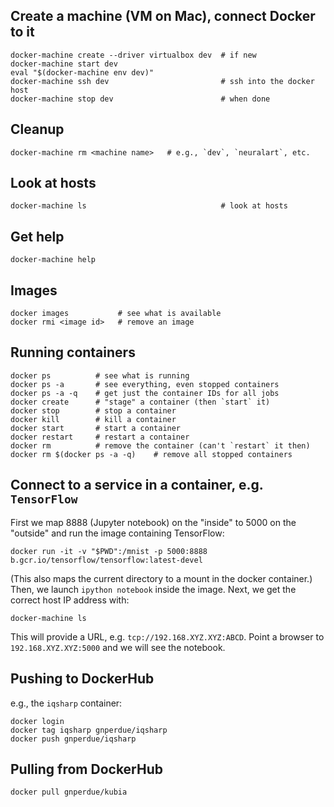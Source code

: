 
## Create a machine (VM on Mac), connect Docker to it

```
docker-machine create --driver virtualbox dev  # if new
docker-machine start dev
eval "$(docker-machine env dev)"
docker-machine ssh dev                         # ssh into the docker host
docker-machine stop dev                        # when done
```

## Cleanup

```
docker-machine rm <machine name>   # e.g., `dev`, `neuralart`, etc.
```

## Look at hosts

```
docker-machine ls                              # look at hosts
```

## Get help

```
docker-machine help
```

## Images

```
docker images           # see what is available
docker rmi <image id>   # remove an image
```

## Running containers

```
docker ps          # see what is running
docker ps -a       # see everything, even stopped containers
docker ps -a -q    # get just the container IDs for all jobs
docker create      # "stage" a container (then `start` it)
docker stop        # stop a container
docker kill        # kill a container
docker start       # start a container
docker restart     # restart a container
docker rm          # remove the container (can't `restart` it then)
docker rm $(docker ps -a -q)    # remove all stopped containers
```

## Connect to a service in a container, e.g. `TensorFlow`

First we map 8888 (Jupyter notebook) on the "inside" to 5000 on the "outside"
and run the image containing TensorFlow:

```
docker run -it -v "$PWD":/mnist -p 5000:8888 b.gcr.io/tensorflow/tensorflow:latest-devel
```

(This also maps the current directory to a mount in the docker container.)
Then, we launch `ipython notebook` inside the image. Next, we get the correct
host IP address with:

```
docker-machine ls
```

This will provide a URL, e.g. `tcp://192.168.XYZ.XYZ:ABCD`. Point a browser to
`192.168.XYZ.XYZ:5000` and we will see the notebook.

## Pushing to DockerHub

e.g., the `iqsharp` container:

```
docker login
docker tag iqsharp gnperdue/iqsharp
docker push gnperdue/iqsharp
```

## Pulling from DockerHub

```
docker pull gnperdue/kubia
```

